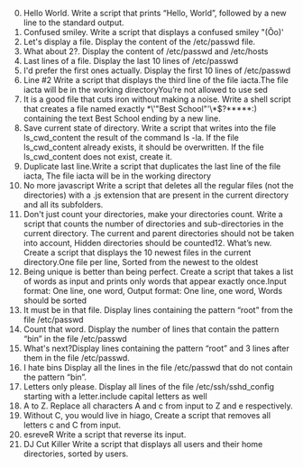 0. Hello World. Write a script that prints “Hello, World”, followed by a new line to the standard output.
1. Confused smiley. Write a script that displays a confused smiley "(Ôo)'
2. Let's display a file. Display the content of the /etc/passwd file.
3. What about 2?. Display the content of /etc/passwd and /etc/hosts
4. Last lines of a file. Display the last 10 lines of /etc/passwd
5. I'd prefer the first ones actually. Display the first 10 lines of /etc/passwd
6. Line #2 Write a script that displays the third line of the file iacta.The file iacta will be in the working directoryYou’re not allowed to use sed
7. It is a good file that cuts iron without making a noise. Write a shell script that creates a file named exactly \*\\'"Best School"\'\\*$\?\*\*\*\*\*:) containing the text Best School ending by a new line.
8. Save current state of directory. Write a script that writes into the file ls_cwd_content the result of the command ls -la. If the file ls_cwd_content already exists, it should be overwritten. If the file ls_cwd_content does not exist, create it.
9. Duplicate last line.Write a script that duplicates the last line of the file iacta, The file iacta will be in the working directory
10. No more javascript Write a script that deletes all the regular files (not the directories) with a .js extension that are present in the current directory and all its subfolders.
11. Don't just count your directories, make your directories count. Write a script that counts the number of directories and sub-directories in the current directory. The current and parent directories should not be taken into account, Hidden directories should be counted12. What’s new. Create a script that displays the 10 newest files in the current directory.One file per line, Sorted from the newest to the oldest
13. Being unique is better than being perfect. Create a script that takes a list of words as input and prints only words that appear exactly once.Input format: One line, one word, Output format: One line, one word, Words should be sorted
14. It must be in that file. Display lines containing the pattern “root” from the file /etc/passwd
15. Count that word. Display the number of lines that contain the pattern “bin” in the file /etc/passwd
16. What's next?Display lines containing the pattern “root” and 3 lines after them in the file /etc/passwd.
17. I hate bins Display all the lines in the file /etc/passwd that do not contain the pattern “bin”.
18. Letters only please. Display all lines of the file /etc/ssh/sshd_config starting with a letter.include capital letters as well
19. A to Z. Replace all characters A and c from input to Z and e respectively.
20. Without C, you would live in hiago, Create a script that removes all letters c and C from input.
21. esreveR Write a script that reverse its input.
22. DJ Cut Killer Write a script that displays all users and their home directories, sorted by users.
